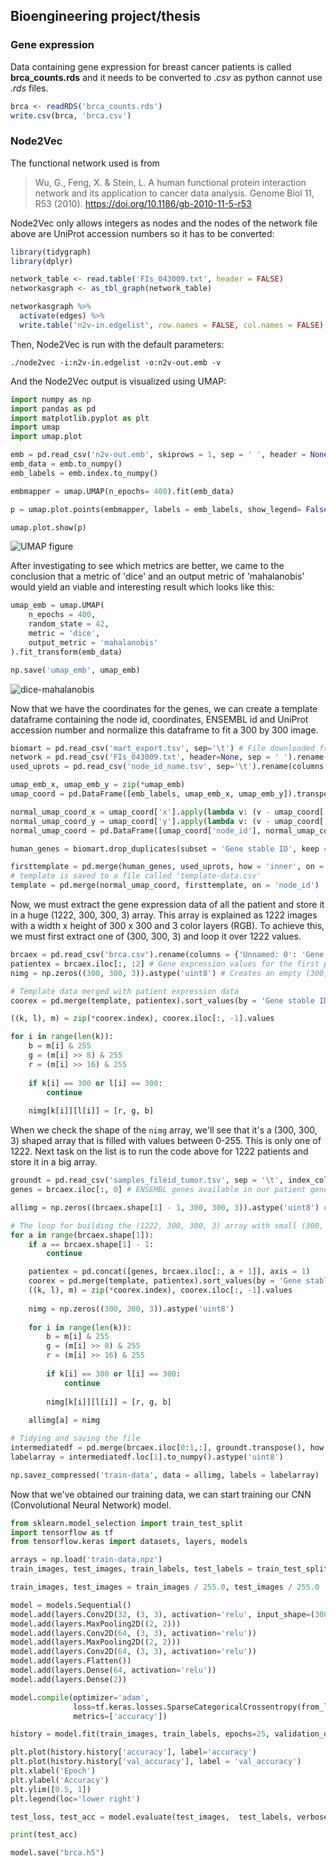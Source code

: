 ## Bioengineering project/thesis

### **Gene expression**
Data containing gene expression for breast cancer patients is called **brca_counts.rds** and it needs to be converted to *.csv* as python cannot use *.rds* files.
```R
brca <- readRDS('brca_counts.rds')
write.csv(brca, 'brca.csv')
```

### **Node2Vec**
The functional network used is from
> Wu, G., Feng, X. & Stein, L. A human functional protein interaction network and its application to cancer data analysis. Genome Biol 11, R53 (2010). https://doi.org/10.1186/gb-2010-11-5-r53

Node2Vec only allows integers as nodes and the nodes of the network file above are UniProt accession numbers so it has to be converted:
```R
library(tidygraph)
library(dplyr)

network_table <- read.table('FIs_043009.txt', header = FALSE)
networkasgraph <- as_tbl_graph(network_table)

networkasgraph %>%
  activate(edges) %>%
  write.table('n2v-in.edgelist', row.names = FALSE, col.names = FALSE)
```
Then, Node2Vec is run with the default parameters:
```
./node2vec -i:n2v-in.edgelist -o:n2v-out.emb -v
```
And the Node2Vec output is visualized using UMAP:
```py
import numpy as np
import pandas as pd
import matplotlib.pyplot as plt
import umap
import umap.plot

emb = pd.read_csv('n2v-out.emb', skiprows = 1, sep = ' ', header = None, index_col=0)
emb_data = emb.to_numpy()
emb_labels = emb.index.to_numpy()

embmapper = umap.UMAP(n_epochs= 400).fit(emb_data)

p = umap.plot.points(embmapper, labels = emb_labels, show_legend= False, theme = 'fire')

umap.plot.show(p)
```
![UMAP figure](UMAP.png)

After investigating to see which metrics are better, we came to the conclusion that a metric of 'dice' and an output metric of 'mahalanobis' would yield an viable and interesting result which looks like this:
```py
umap_emb = umap.UMAP(
    n_epochs = 400,
    random_state = 42,
    metric = 'dice',
    output_metric = 'mahalanobis'
).fit_transform(emb_data)

np.save('umap_emb', umap_emb)
```
![dice-mahalanobis](plots/M-dice_OM-mahalanobis.png)

Now that we have the coordinates for the genes, we can create a template dataframe containing the node id, coordinates, ENSEMBL id and UniProt accession number and normalize this dataframe to fit a 300 by 300 image.

```py
biomart = pd.read_csv('mart_export.tsv', sep='\t') # File downloaded from Biomart that matches ENSEMBL genes with UniProt accession numbers
network = pd.read_csv('FIs_043009.txt', header=None, sep = ' ').rename(columns = {0: 'from', 1: 'to'}) # Network file including only edges as UniProt accession numbers
used_uprots = pd.read_csv('node_id_name.tsv', sep='\t').rename(columns = {'name': 'UniProtKB Gene Name ID'}) # All nodes in the network with node ids

umap_emb_x, umap_emb_y = zip(*umap_emb)
umap_coord = pd.DataFrame([emb_labels, umap_emb_x, umap_emb_y]).transpose().rename(columns = {0: 'node_id', 1: 'x', 2: 'y'})

normal_umap_coord_x = umap_coord['x'].apply(lambda v: (v - umap_coord['x'].min()) / (umap_coord['x'].max() - umap_coord['x'].min()) * 300).round()
normal_umap_coord_y = umap_coord['y'].apply(lambda v: (v - umap_coord['y'].min()) / (umap_coord['y'].max() - umap_coord['y'].min()) * 300).round()
normal_umap_coord = pd.DataFrame([umap_coord['node_id'], normal_umap_coord_x, normal_umap_coord_y]).transpose().round(3).astype(int)

human_genes = biomart.drop_duplicates(subset = 'Gene stable ID', keep = 'first', ignore_index = True).sort_values(by = 'Gene stable ID', ignore_index = True).dropna(subset = ['UniProtKB Gene Name ID', 'UniProtKB/Swiss-Prot ID', 'UniProtKB/TrEMBL ID'], how = 'all').fillna(axis = 1, method = 'bfill').drop(columns = ['UniProtKB/Swiss-Prot ID', 'UniProtKB/TrEMBL ID'])

firsttemplate = pd.merge(human_genes, used_uprots, how = 'inner', on = 'UniProtKB Gene Name ID')
# template is saved to a file called 'template-data.csv'
template = pd.merge(normal_umap_coord, firsttemplate, on = 'node_id') 
```

Now, we must extract the gene expression data of all the patient and store it in a huge (1222, 300, 300, 3) array. This array is explained as 1222 images with a width x height of 300 x 300 and 3 color layers (RGB). To achieve this, we must first extract one of (300, 300, 3) and loop it over 1222 values.

```py
brcaex = pd.read_csv('brca.csv').rename(columns = {'Unnamed: 0': 'Gene stable ID'}) # Gene expression table for all patients with ENSEMBL genes 
patientex = brcaex.iloc[:, :2] # Gene expression values for the first patient
nimg = np.zeros((300, 300, 3)).astype('uint8') # Creates an empty (300, 300, 3) array to be filled later

# Template data merged with patient expression data
coorex = pd.merge(template, patientex).sort_values(by = 'Gene stable ID', ignore_index = True).drop(columns = ['node_id']).groupby(['x', 'y']).mean().round().astype(int)

((k, l), m) = zip(*coorex.index), coorex.iloc[:, -1].values

for i in range(len(k)):
    b = m[i] & 255
    g = (m[i] >> 8) & 255
    r = (m[i] >> 16) & 255
    
    if k[i] == 300 or l[i] == 300:
        continue
        
    nimg[k[i]][l[i]] = [r, g, b]
```

When we check the shape of the ```nimg``` array, we'll see that it's a (300, 300, 3) shaped array that is filled with values between 0-255. This is only one of 1222.
Next task on the list is to run the code above for 1222 patients and store it in a big array.

```py
groundt = pd.read_csv('samples_fileid_tumor.tsv', sep = '\t', index_col = 0) # Ground truth provided to us (Labels for training)
genes = brcaex.iloc[:, 0] # ENSEMBL genes available in our patient gene expression data

allimg = np.zeros((brcaex.shape[1] - 1, 300, 300, 3)).astype('uint8') # Creates the huge array to be filled

# The loop for building the (1222, 300, 300, 3) array with small (300, 300, 3) ones
for a in range(brcaex.shape[1]):
    if a == brcaex.shape[1] - 1:
        continue

    patientex = pd.concat([genes, brcaex.iloc[:, a + 1]], axis = 1)
    coorex = pd.merge(template, patientex).sort_values(by = 'Gene stable ID', ignore_index = True).drop(columns = ['node_id']).groupby(['x', 'y']).mean().round().astype(int)
    ((k, l), m) = zip(*coorex.index), coorex.iloc[:, -1].values
    
    nimg = np.zeros((300, 300, 3)).astype('uint8')
    
    for i in range(len(k)):
        b = m[i] & 255
        g = (m[i] >> 8) & 255
        r = (m[i] >> 16) & 255
    
        if k[i] == 300 or l[i] == 300:
            continue
        
        nimg[k[i]][l[i]] = [r, g, b]
    
    allimg[a] = nimg

# Tidying and saving the file
intermediatedf = pd.merge(brcaex.iloc[0:1,:], groundt.transpose(), how = 'outer').dropna(axis = 1)
labelarray = intermediatedf.loc[1].to_numpy().astype('uint8')

np.savez_compressed('train-data', data = allimg, labels = labelarray)
```

Now that we've obtained our training data, we can start training our CNN (Convolutional Neural Network) model.

```py
from sklearn.model_selection import train_test_split
import tensorflow as tf
from tensorflow.keras import datasets, layers, models

arrays = np.load('train-data.npz')
train_images, test_images, train_labels, test_labels = train_test_split(arrays['data'], arrays['labels'], test_size = 0.2)

train_images, test_images = train_images / 255.0, test_images / 255.0

model = models.Sequential()
model.add(layers.Conv2D(32, (3, 3), activation='relu', input_shape=(300, 300, 3)))
model.add(layers.MaxPooling2D((2, 2)))
model.add(layers.Conv2D(64, (3, 3), activation='relu'))
model.add(layers.MaxPooling2D((2, 2)))
model.add(layers.Conv2D(64, (3, 3), activation='relu'))
model.add(layers.Flatten())
model.add(layers.Dense(64, activation='relu'))
model.add(layers.Dense(2))

model.compile(optimizer='adam',
              loss=tf.keras.losses.SparseCategoricalCrossentropy(from_logits = True),
              metrics=['accuracy'])

history = model.fit(train_images, train_labels, epochs=25, validation_data=(test_images, test_labels))

plt.plot(history.history['accuracy'], label='accuracy')
plt.plot(history.history['val_accuracy'], label = 'val_accuracy')
plt.xlabel('Epoch')
plt.ylabel('Accuracy')
plt.ylim([0.5, 1])
plt.legend(loc='lower right')

test_loss, test_acc = model.evaluate(test_images,  test_labels, verbose=2)

print(test_acc)

model.save("brca.h5")
```